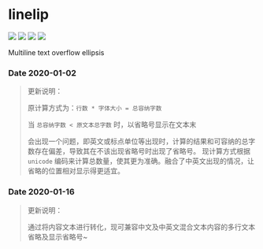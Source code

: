 # linelip

![](https://img.shields.io/github/license/JasonSubMara/linelip)
![](https://img.shields.io/github/stars/JasonSubMara/linelip)
![](https://img.shields.io/github/repo-size/JasonSubMara/linelip)
![](https://img.shields.io/npm/dt/linelip)

Multiline text overflow ellipsis

### Date 2020-01-02
> 更新说明：
>
> 原计算方式为：`行数 * 字体大小 = 总容纳字数`
> 
> 当 `总容纳字数 < 原文本总字数` 时，以省略号显示在文本末
> 
> 会出现一个问题，即英文或标点单位等出现时，计算的结果和可容纳的总字数存在偏差，导致其在不该出现省略号时出现了省略号。
> 现计算方式根据 `unicode` 编码来计算总数量，使其更为准确。融合了中英文出现的情况，让省略的位置相对显示得更适宜。

### Date 2020-01-16
> 更新说明：
>  
> 通过将内容文本进行转化，现可兼容中文及中英文混合文本内容的多行文本省略及显示省略号~